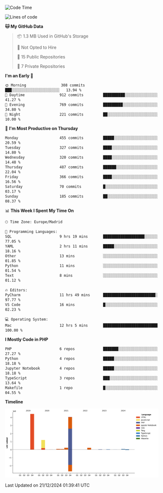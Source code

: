 <!--START_SECTION:waka-->
![Code Time](http://img.shields.io/badge/Code%20Time-559%20hrs%2056%20mins-blue)

![Lines of code](https://img.shields.io/badge/From%20Hello%20World%20I%27ve%20Written-10.4%20million%20lines%20of%20code-blue)

**🐱 My GitHub Data** 

> 📦 1.3 MB Used in GitHub's Storage 
 > 
> 🚫 Not Opted to Hire
 > 
> 📜 15 Public Repositories 
 > 
> 🔑 7 Private Repositories 
 > 
**I'm an Early 🐤** 

```text
🌞 Morning                308 commits         ███░░░░░░░░░░░░░░░░░░░░░░   13.94 % 
🌆 Daytime                912 commits         ██████████░░░░░░░░░░░░░░░   41.27 % 
🌃 Evening                769 commits         █████████░░░░░░░░░░░░░░░░   34.80 % 
🌙 Night                  221 commits         ██░░░░░░░░░░░░░░░░░░░░░░░   10.00 % 
```
📅 **I'm Most Productive on Thursday** 

```text
Monday                   455 commits         █████░░░░░░░░░░░░░░░░░░░░   20.59 % 
Tuesday                  327 commits         ████░░░░░░░░░░░░░░░░░░░░░   14.80 % 
Wednesday                320 commits         ████░░░░░░░░░░░░░░░░░░░░░   14.48 % 
Thursday                 487 commits         ██████░░░░░░░░░░░░░░░░░░░   22.04 % 
Friday                   366 commits         ████░░░░░░░░░░░░░░░░░░░░░   16.56 % 
Saturday                 70 commits          █░░░░░░░░░░░░░░░░░░░░░░░░   03.17 % 
Sunday                   185 commits         ██░░░░░░░░░░░░░░░░░░░░░░░   08.37 % 
```


📊 **This Week I Spent My Time On** 

```text
🕑︎ Time Zone: Europe/Madrid

💬 Programming Languages: 
SQL                      9 hrs 19 mins       ███████████████████░░░░░░   77.05 % 
YAML                     2 hrs 11 mins       █████░░░░░░░░░░░░░░░░░░░░   18.16 % 
Other                    13 mins             ░░░░░░░░░░░░░░░░░░░░░░░░░   01.85 % 
Python                   11 mins             ░░░░░░░░░░░░░░░░░░░░░░░░░   01.54 % 
Text                     8 mins              ░░░░░░░░░░░░░░░░░░░░░░░░░   01.12 % 

🔥 Editors: 
PyCharm                  11 hrs 49 mins      ████████████████████████░   97.77 % 
VS Code                  16 mins             █░░░░░░░░░░░░░░░░░░░░░░░░   02.23 % 

💻 Operating System: 
Mac                      12 hrs 5 mins       █████████████████████████   100.00 % 
```

**I Mostly Code in PHP** 

```text
PHP                      6 repos             ███████░░░░░░░░░░░░░░░░░░   27.27 % 
Python                   4 repos             █████░░░░░░░░░░░░░░░░░░░░   18.18 % 
Jupyter Notebook         4 repos             █████░░░░░░░░░░░░░░░░░░░░   18.18 % 
TypeScript               3 repos             ███░░░░░░░░░░░░░░░░░░░░░░   13.64 % 
Makefile                 1 repo              █░░░░░░░░░░░░░░░░░░░░░░░░   04.55 % 
```



**Timeline**

![Lines of Code chart](https://raw.githubusercontent.com/danisoronellas/danisoronellas/main/assets/bar_graph.png)


 Last Updated on 21/12/2024 01:39:41 UTC
<!--END_SECTION:waka-->
